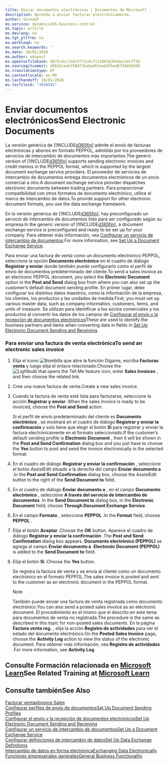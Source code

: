 ```yaml
---
title: Enviar documentos electrónicos | Documentos de Microsoft
description: Aprenda a enviar facturas electrónicamente.
author: SorenGP
ms.service: dynamics365-business-central
ms.topic: article
ms.devlang: na
ms.tgt_pltfrm: na
ms.workload: na
ms.search.keywords: ''
ms.date: 10/01/2020
ms.author: edupont
ms.openlocfilehash: 8875cdcc7ad13f72c9cf131061b301dac1dcff2b
ms.sourcegitcommit: ddbb5cede750df1baba4b3eab8fbed6744b5b9d6
ms.translationtype: HT
ms.contentlocale: es-MX
ms.lasthandoff: 10/01/2020
ms.locfileid: "3910591"
---
```

# <a name="send-electronic-documents"></a><span data-ttu-id="35f66-103">Enviar documentos electrónicos</span><span class="sxs-lookup"><span data-stu-id="35f66-103">Send Electronic Documents</span></span>
<span data-ttu-id="35f66-104">La versión genérica de [!INCLUDE[d365fin](includes/d365fin_md.md)] admite el envío de facturas electrónicas y abonos en formato PEPPOL, admitido por los proveedores de servicios de intercambio de documentos más importantes.</span><span class="sxs-lookup"><span data-stu-id="35f66-104">The generic version of [!INCLUDE[d365fin](includes/d365fin_md.md)] supports sending electronic invoices and credit memos in the PEPPOL format, which is supported by the largest document exchange service providers.</span></span> <span data-ttu-id="35f66-105">El proveedor de servicios de intercambio de documentos entrega documentos electrónicos de un socio comercial a otro.</span><span class="sxs-lookup"><span data-stu-id="35f66-105">A document exchange service provider dispatches electronic documents between trading partners.</span></span> <span data-ttu-id="35f66-106">Para proporcionar compatibilidad con otros formatos de documento electrónico, utilice el marco de intercambio de datos.</span><span class="sxs-lookup"><span data-stu-id="35f66-106">To provide support for other electronic document formats, you use the data exchange framework.</span></span>  

 <span data-ttu-id="35f66-107">En la versión genérica de [!INCLUDE[d365fin](includes/d365fin_md.md)], hay preconfigurado un servicio de intercambio de documentos listo para ser configurado según su empresa.</span><span class="sxs-lookup"><span data-stu-id="35f66-107">In the generic version of [!INCLUDE[d365fin](includes/d365fin_md.md)], a document exchange service is preconfigured and ready to be set up for your company.</span></span> <span data-ttu-id="35f66-108">Para obtener más información, vea [Configurar un servicio de intercambio de documentos](across-how-to-set-up-a-document-exchange-service.md).</span><span class="sxs-lookup"><span data-stu-id="35f66-108">For more information, see [Set Up a Document Exchange Service](across-how-to-set-up-a-document-exchange-service.md).</span></span>  

 <span data-ttu-id="35f66-109">Para enviar una factura de venta como un documento electrónico PEPPOL, seleccione la opción **Documento electrónico** en el cuadro de diálogo **Registrar y enviar** donde también puede configurarlo como el perfil de envío de documentos predeterminado del cliente.</span><span class="sxs-lookup"><span data-stu-id="35f66-109">To send a sales invoice as an electronic PEPPOL document, you select the **Electronic Document** option in the **Post and Send** dialog box from where you can also set up the customer’s default document sending profile.</span></span> <span data-ttu-id="35f66-110">En primer lugar, debe configurar los distintos datos maestros, como la información de la empresa, los clientes, los productos y las unidades de medida.</span><span class="sxs-lookup"><span data-stu-id="35f66-110">First, you must set up various master data, such as company information, customers, items, and units of measure.</span></span> <span data-ttu-id="35f66-111">Se utilizan para identificar a los socios comerciales y los productos al convertir los datos de los campos de [Configurar el envío y la recepción de documentos electrónicos](across-how-to-set-up-electronic-document-sending-and-receiving.md)</span><span class="sxs-lookup"><span data-stu-id="35f66-111">These are used to identify the business partners and items when converting data in fields in [Set Up Electronic Document Sending and Receiving](across-how-to-set-up-electronic-document-sending-and-receiving.md).</span></span>  

### <a name="to-send-an-electronic-sales-invoice"></a><span data-ttu-id="35f66-112">Para enviar una factura de venta electrónica</span><span class="sxs-lookup"><span data-stu-id="35f66-112">To send an electronic sales invoice</span></span>  

1.  <span data-ttu-id="35f66-113">Elija el icono ![Bombilla que abre la función Dígame](media/ui-search/search_small.png "Dígame qué desea hacer"), escriba **Facturas venta** y luego elija el enlace relacionado.</span><span class="sxs-lookup"><span data-stu-id="35f66-113">Choose the ![Lightbulb that opens the Tell Me feature](media/ui-search/search_small.png "Tell me what you want to do") icon, enter **Sales Invoices** , and then choose the related link.</span></span>  

2.  <span data-ttu-id="35f66-114">Cree una nueva factura de venta.</span><span class="sxs-lookup"><span data-stu-id="35f66-114">Create a new sales invoice.</span></span>  

3.  <span data-ttu-id="35f66-115">Cuando la factura de venta esté lista para facturarse, seleccione la acción **Registrar y enviar** .</span><span class="sxs-lookup"><span data-stu-id="35f66-115">When the sales invoice is ready to be invoiced, choose the **Post and Send** action.</span></span>  

     <span data-ttu-id="35f66-116">Si el perfil de envío predeterminado del cliente es **Documento electrónico** , se mostrará en el cuadro de diálogo **Registrar y enviar la confirmación** y solo tiene que elegir el botón **Sí** para registrar y enviar la factura electrónicamente en el formato seleccionado.</span><span class="sxs-lookup"><span data-stu-id="35f66-116">If the customer’s default sending profile is **Electronic Document** , then it will be shown in the **Post and Send Confirmation** dialog box and you just have to choose the **Yes** button to post and send the invoice electronically in the selected format.</span></span>  

4.  <span data-ttu-id="35f66-117">En el cuadro de diálogo **Registrar y enviar la confirmación** , seleccione el botón AssistEdit situado a la derecha del campo **Enviar documento a** .</span><span class="sxs-lookup"><span data-stu-id="35f66-117">In the **Post and Send Confirmation** dialog box, choose the AssistEdit button to the right of the **Send Document to** field.</span></span>  

5.  <span data-ttu-id="35f66-118">En el cuadro de diálogo **Enviar documento a** , en el campo **Documento electrónico** , seleccione **A través del servicio de intercambio de documentos** .</span><span class="sxs-lookup"><span data-stu-id="35f66-118">In the **Send Document to** dialog box, in the **Electronic Document** field, choose **Through Document Exchange Service** .</span></span>  

6.  <span data-ttu-id="35f66-119">En el campo **Formato** , seleccione **PEPPOL** .</span><span class="sxs-lookup"><span data-stu-id="35f66-119">In the **Format** field, choose **PEPPOL** .</span></span>  

7.  <span data-ttu-id="35f66-120">Elija el botón **Aceptar** .</span><span class="sxs-lookup"><span data-stu-id="35f66-120">Choose the **OK** button.</span></span> <span data-ttu-id="35f66-121">Aparece el cuadro de diálogo **Registrar y enviar la confirmación** .</span><span class="sxs-lookup"><span data-stu-id="35f66-121">The **Post and Send Confirmation** dialog box appears.</span></span> <span data-ttu-id="35f66-122">**Documento electrónico (PEPPOL)** se agrega al campo **Enviar documento a** .</span><span class="sxs-lookup"><span data-stu-id="35f66-122">**Electronic Document (PEPPOL)** is added to the **Send Document to** field.</span></span>  

8.  <span data-ttu-id="35f66-123">Elija el botón **Sí** .</span><span class="sxs-lookup"><span data-stu-id="35f66-123">Choose the **Yes** button.</span></span>  

     <span data-ttu-id="35f66-124">Se registra la factura de venta y se envía al cliente como un documento electrónico en el formato PEPPOL.</span><span class="sxs-lookup"><span data-stu-id="35f66-124">The sales invoice is posted and sent to the customer as an electronic document in the PEPPOL format.</span></span>  

    > [!NOTE]  
    >  <span data-ttu-id="35f66-125">También puede enviar una factura de venta registrada como documento electrónico.</span><span class="sxs-lookup"><span data-stu-id="35f66-125">You can also send a posted sales invoice as an electronic document.</span></span> <span data-ttu-id="35f66-126">El procedimiento es el mismo que el descrito en este tema para documentos de venta no registrada.</span><span class="sxs-lookup"><span data-stu-id="35f66-126">The procedure is the same as described in this topic for non-posted sales documents.</span></span> <span data-ttu-id="35f66-127">En la página **Factura venta reg.** , elija la acción **Registro de actividades** para ver el estado del documento electrónico.</span><span class="sxs-lookup"><span data-stu-id="35f66-127">On the **Posted Sales Invoice** page, choose the **Activity Log** action to view the status of the electronic document.</span></span> <span data-ttu-id="35f66-128">Para obtener más información, vea **Registro de actividades** .</span><span class="sxs-lookup"><span data-stu-id="35f66-128">For more information, see **Activity Log** .</span></span>  

## <a name="see-related-training-at-microsoft-learn"></a><span data-ttu-id="35f66-129">Consulte Formación relacionada en [Microsoft Learn](/learn/modules/electronic-documents-dynamics-365-business-central/index)</span><span class="sxs-lookup"><span data-stu-id="35f66-129">See Related Training at [Microsoft Learn](/learn/modules/electronic-documents-dynamics-365-business-central/index)</span></span>

## <a name="see-also"></a><span data-ttu-id="35f66-130">Consulte también</span><span class="sxs-lookup"><span data-stu-id="35f66-130">See Also</span></span>  
[<span data-ttu-id="35f66-131">Facturar ventas</span><span class="sxs-lookup"><span data-stu-id="35f66-131">Invoice Sales</span></span>](sales-how-invoice-sales.md)  
[<span data-ttu-id="35f66-132">Configurar perfiles de envío de documentos</span><span class="sxs-lookup"><span data-stu-id="35f66-132">Set Up Document Sending Profiles</span></span>](sales-how-setup-document-send-profiles.md)  
[<span data-ttu-id="35f66-133">Configurar el envío y la recepción de documentos electrónicos</span><span class="sxs-lookup"><span data-stu-id="35f66-133">Set Up Electronic Document Sending and Receiving</span></span>](across-how-to-set-up-electronic-document-sending-and-receiving.md)  
[<span data-ttu-id="35f66-134">Configurar un servicio de intercambio de documentos</span><span class="sxs-lookup"><span data-stu-id="35f66-134">Set Up a Document Exchange Service</span></span>](across-how-to-set-up-a-document-exchange-service.md)  
[<span data-ttu-id="35f66-135">Configurar definiciones de intercambio de datos</span><span class="sxs-lookup"><span data-stu-id="35f66-135">Set Up Data Exchange Definitions</span></span>](across-how-to-set-up-data-exchange-definitions.md)  
[<span data-ttu-id="35f66-136">Intercambio de datos en forma electrónica</span><span class="sxs-lookup"><span data-stu-id="35f66-136">Exchanging Data Electronically</span></span>](across-data-exchange.md)  
[<span data-ttu-id="35f66-137">Funciones empresariales generales</span><span class="sxs-lookup"><span data-stu-id="35f66-137">General Business Functionality</span></span>](ui-across-business-areas.md)  
